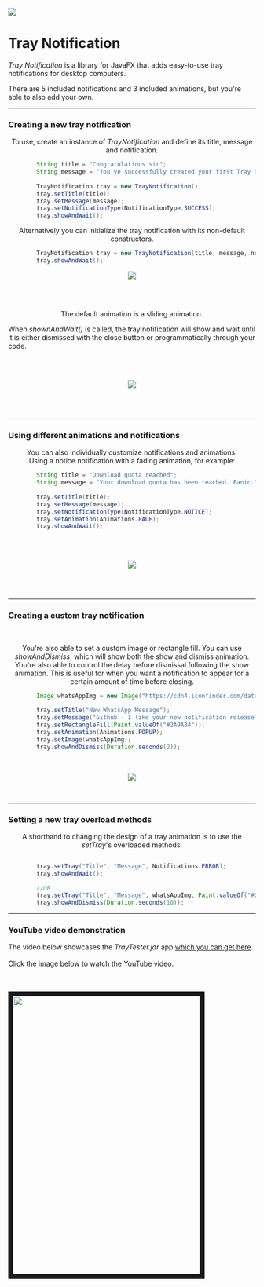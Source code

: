 [![](https://jitpack.io/v/PlusHaze/TrayNotification.svg)](https://jitpack.io/#PlusHaze/TrayNotification)

# Tray Notification

_Tray Notification_ is a library for JavaFX that adds easy-to-use tray notifications for desktop computers.  

There are 5 included notifications and 3 included animations, but you're able to also add your own.

___

### Creating a new tray notification

<p align="center">
To use, create an instance of <em>TrayNotification</em> and define its title, message and notification.
<br>
</p>

```java
        String title = "Congratulations sir";
        String message = "You've successfully created your first Tray Notification";
        
        TrayNotification tray = new TrayNotification();
        tray.setTitle(title);
        tray.setMessage(message);
        tray.setNotificationType(NotificationType.SUCCESS);
        tray.showAndWait();
```

<p align="center">
Alternatively you can initialize the tray notification with its non-default constructors.
</p>

```java
        TrayNotification tray = new TrayNotification(title, message, notification);
        tray.showAndWait();
```

<p align="center">
<img src = "http://i.imgur.com/IFmooQe.jpg"/>
</p>
<br>
<br>

<p align="center">
The default animation is a sliding animation.

When <em>shownAndWait()</em> is called, the tray notification will show and wait until it is either dismissed
with the close button or programmatically through your code. 
</p>

<br>
<br>
<p align="center">
<img src = "http://i.imgur.com/2xr6k7E.gif"/>
</p>
<br>
<br>

___

### Using different animations and notifications

<p align="center">
You can also individually customize notifications and animations.
<br>
Using a notice notification with a fading animation, for example:
</p>

```java
        String title = "Download quota reached";
        String message = "Your download quota has been reached. Panic.";
        
        tray.setTitle(title);
        tray.setMessage(message);
        tray.setNotificationType(NotificationType.NOTICE);
        tray.setAnimation(Animations.FADE);
        tray.showAndWait();
```

<br>
<br>
<p align="center">
<img src = "http://i.imgur.com/sFHp2vJ.gif"/>
</p>
<br>
<br>

___

### Creating a custom tray notification

<br>

<p align="center">
You're also able to set a custom image or rectangle fill. You can use <em>showAndDismiss</em>, which will show both the
show and dismiss animation. You're also able to control the delay before dismissal following the show animation.
This is useful for when you want a notification to appear for a certain amount of time before closing.
</p>

```java
        Image whatsAppImg = new Image("https://cdn4.iconfinder.com/data/icons/iconsimple-logotypes/512/whatsapp-128.png");
        
        tray.setTitle("New WhatsApp Message");
        tray.setMessage("Github - I like your new notification release. Nice one.");
        tray.setRectangleFill(Paint.valueOf("#2A9A84"));
        tray.setAnimation(Animations.POPUP);
        tray.setImage(whatsAppImg);
        tray.showAndDismiss(Duration.seconds(2));
```
<br>
<p align="center">
<img src = "http://i.imgur.com/VjPOzza.gif"/>
</p>
<br>


___

### Setting a new tray overload methods

<p align="center">
A shorthand to changing the design of a tray animation is to use the <em>setTray</em>'s overloaded methods.
</p>

```java

        tray.setTray("Title", "Message", Notifications.ERROR);
        tray.showAndWait();
        
        //OR
        tray.setTray("Title", "Message", whatsAppImg, Paint.valueOf("#2A9A84") , Animations.POPUP);
        tray.showAndDismiss(Duration.seconds(10));

```

___


### YouTube video demonstration

<p align="center">

The video below showcases the <em>TrayTester.jar</em> app 
<a href="TrayTester.jar">which you can get here</a>.
<br>
<br>
Click the image below to watch the YouTube video.

<br>
<br>

<a href="https://www.youtube.com/watch?v=SeaF3lTmbQE" target="_blank">
  <img src="http://i.imgur.com/2k0Sw7F.jpg" width="380" height="566" border="10" />
</a>
</p>
